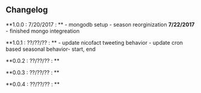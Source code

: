 ## Changelog

**1.0.0 : 7/20/2017 : **
	- mongodb setup
	- season reorginization
	**7/22/2017**
	- finished mongo integreation

**1.0.1 : ??/??/?? : **
	- update nicofact tweeting behavior
	- update cron based seasonal behavior- start, end

**0.0.2 : ??/??/?? : **

**0.0.3 : ??/??/?? : **

**0.0.4 : ??/??/?? : **
